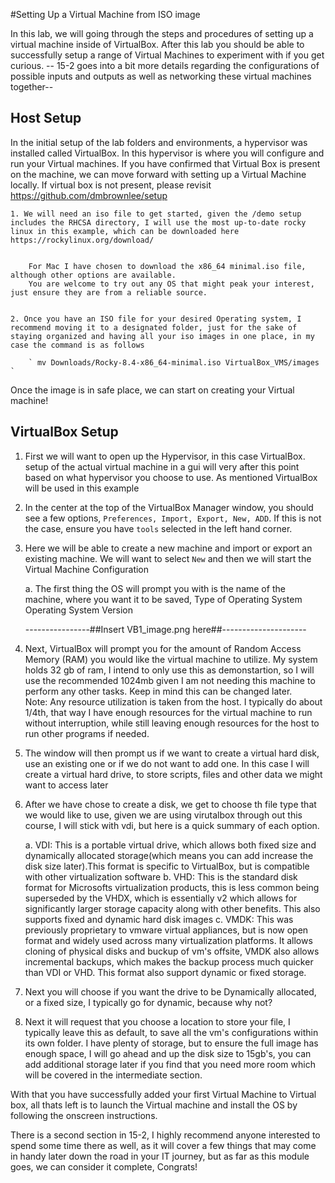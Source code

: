 #Setting Up a Virtual Machine from ISO image 

In this lab, we will going through the steps and procedures of setting up a virtual machine inside of VirtualBox. After this lab you should be able to successfully setup a range of Virtual Machines to experiment with if you get curious.
-- 15-2 goes into a bit more details regarding the configurations of possible inputs and outputs as well as networking these virtual machines together--

## Host Setup 
In the initial setup of the lab folders and environments, a hypervisor was installed called VirtualBox. In this hypervisor is where you will configure and run your Virtual machines. If you have confirmed that Virtual Box is present on the machine, we can move forward with setting up a Virtual Machine locally. If virtual box is not present, please revisit https://github.com/dmbrownlee/setup 

	1. We will need an iso file to get started, given the /demo setup includes the RHCSA directory, I will use the most up-to-date rocky linux in this example, which can be downloaded here https://rockylinux.org/download/


		For Mac I have chosen to download the x86_64 minimal.iso file, although other options are available.
		You are welcome to try out any OS that might peak your interest, just ensure they are from a reliable source. 


	2. Once you have an ISO file for your desired Operating system, I recommend moving it to a designated folder, just for the sake of staying organized and having all your iso images in one place, in my case the command is as follows 
	
		` mv Downloads/Rocky-8.4-x86_64-minimal.iso VirtualBox_VMS/images ` 
 
Once the image is in safe place, we can start on creating your Virtual machine!


## VirtualBox Setup 


1. First we will want to open up the Hypervisor, in this case VirtualBox.
	setup of the actual virtual machine in a gui will very after this point based on what hypervisor you choose to use. As mentioned VirtualBox will be used in this example 

2. In the center at the top of the VirtualBox Manager window, you should see a few options, `Preferences, Import, Export, New, ADD`. If this is not the case, ensure you have `tools` selected in the left hand corner.  

3. Here we will be able to create a new machine and import or export an existing machine.
	We will want to select `New` and then we will start the Virtual Machine Configuration 

	a. The first thing the OS will prompt you with is the 
		name of the machine, 
		where you want it to be saved, 
		Type of Operating System
		Operating System Version 

	----------------##Insert VB1_image.png here##---------------------


4. Next, VirtualBox will prompt you for the amount of Random Access Memory (RAM) you would like the virtual machine to utilize. My system holds 32 gb of ram, I intend to only use this as demonstartion, so I will use the recommended 1024mb given I am not needing this machine to perform any other tasks. Keep in mind this can be changed later.  
	Note: Any resource utilization is taken from the host. I typically do about 1/4th, that way I have enough resources for the virtual machine to run without interruption, while still leaving enough resources for the host to run other programs if needed.


5. The window will then prompt us if we want to create a virtual hard disk, use an existing one or if we do not want to add one. In this case I will create a virtual hard drive, to store scripts, files and other data we might want to access later 

6. After we have chose to create a disk, we get to choose th file type that we would like to use, given we are using virutalbox through out this course, I will stick with vdi, but here is a quick summary of each option. 

	a. VDI: This is a portable virtual drive, which allows both fixed size and dynamically allocated storage(which means you can add increase the disk size later).This format is specific to VirtualBox, but is compatible with other virtualization software
	b. VHD: This is the standard disk format for Microsofts  virtualization products, this is less common being superseded by the VHDX, which is essentially v2 which allows for significantly larger storage capacity along with other benefits. This also supports fixed and dynamic hard disk  images 
	c. VMDK: This was previously proprietary to vmware virtual appliances, but is now open format and widely used across many virtualization platforms. It allows cloning of physical disks and buckup of vm's offsite, VMDK also allows incremental backups, which makes the backup process much quicker than VDI or VHD. 
		 This format also support dynamic or fixed storage. 

7. Next you will choose if you want the drive to be Dynamically allocated, or a fixed size, I typically go for dynamic, because why not? 

8. Next it will request that you choose a location to store your file, I typically leave this as default, to save all the vm's configurations within its own folder. 
	I have plenty of storage, but to ensure the full image has enough space, I will go ahead and up the disk size to 15gb's, you can add additional storage later if you find that you need more room which will be covered in the intermediate section. 

With that you have successfully added your first Virtual Machine to Virtual box, all thats left is to launch the Virtual machine and install the OS by following the onscreen instructions. 

There is a second section in 15-2, I highly recommend anyone interested to spend some time there as well, as it will cover a few things that may come in handy later down the road in your IT journey, but as far as this module goes, we can consider it complete, Congrats! 
